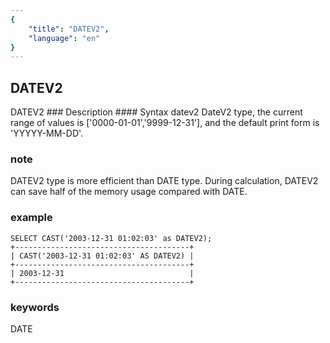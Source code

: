 ```yaml
---
{
    "title": "DATEV2",
    "language": "en"
}
---
```


<!-- 
Licensed to the Apache Software Foundation (ASF) under one
or more contributor license agreements.  See the NOTICE file
distributed with this work for additional information
regarding copyright ownership.  The ASF licenses this file
to you under the Apache License, Version 2.0 (the
"License"); you may not use this file except in compliance
with the License.  You may obtain a copy of the License at

  http://www.apache.org/licenses/LICENSE-2.0

Unless required by applicable law or agreed to in writing,
software distributed under the License is distributed on an
"AS IS" BASIS, WITHOUT WARRANTIES OR CONDITIONS OF ANY
KIND, either express or implied.  See the License for the
specific language governing permissions and limitations
under the License.
-->

## DATEV2
<version since="1.2.0">
DATEV2
</version>
### Description
#### Syntax
datev2
DateV2 type, the current range of values is ['0000-01-01','9999-12-31'], and the default print form is 'YYYYY-MM-DD'.

### note
DATEV2 type is more efficient than DATE type. During calculation, DATEV2 can save half of the memory usage compared with DATE.

### example
```
SELECT CAST('2003-12-31 01:02:03' as DATEV2);
+---------------------------------------+
| CAST('2003-12-31 01:02:03' AS DATEV2) |
+---------------------------------------+
| 2003-12-31                            |
+---------------------------------------+
```

### keywords
DATE
